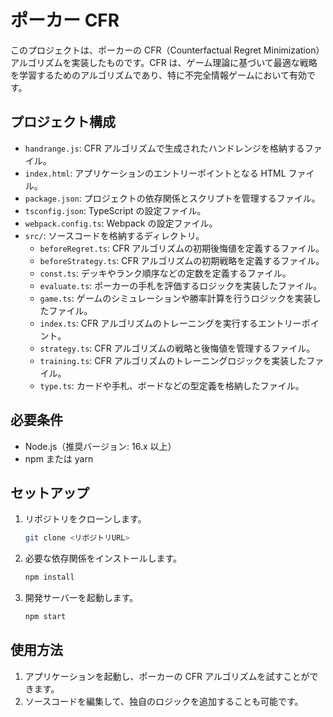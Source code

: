 # ポーカー CFR

このプロジェクトは、ポーカーの CFR（Counterfactual Regret Minimization）アルゴリズムを実装したものです。CFR は、ゲーム理論に基づいて最適な戦略を学習するためのアルゴリズムであり、特に不完全情報ゲームにおいて有効です。

## プロジェクト構成

- `handrange.js`: CFR アルゴリズムで生成されたハンドレンジを格納するファイル。
- `index.html`: アプリケーションのエントリーポイントとなる HTML ファイル。
- `package.json`: プロジェクトの依存関係とスクリプトを管理するファイル。
- `tsconfig.json`: TypeScript の設定ファイル。
- `webpack.config.ts`: Webpack の設定ファイル。
- `src/`: ソースコードを格納するディレクトリ。
  - `beforeRegret.ts`: CFR アルゴリズムの初期後悔値を定義するファイル。
  - `beforeStrategy.ts`: CFR アルゴリズムの初期戦略を定義するファイル。
  - `const.ts`: デッキやランク順序などの定数を定義するファイル。
  - `evaluate.ts`: ポーカーの手札を評価するロジックを実装したファイル。
  - `game.ts`: ゲームのシミュレーションや勝率計算を行うロジックを実装したファイル。
  - `index.ts`: CFR アルゴリズムのトレーニングを実行するエントリーポイント。
  - `strategy.ts`: CFR アルゴリズムの戦略と後悔値を管理するファイル。
  - `training.ts`: CFR アルゴリズムのトレーニングロジックを実装したファイル。
  - `type.ts`: カードや手札、ボードなどの型定義を格納したファイル。

## 必要条件

- Node.js（推奨バージョン: 16.x 以上）
- npm または yarn

## セットアップ

1. リポジトリをクローンします。

   ```bash
   git clone <リポジトリURL>
   ```

2. 必要な依存関係をインストールします。

   ```bash
   npm install
   ```

3. 開発サーバーを起動します。
   ```bash
   npm start
   ```

## 使用方法

1. アプリケーションを起動し、ポーカーの CFR アルゴリズムを試すことができます。
2. ソースコードを編集して、独自のロジックを追加することも可能です。

